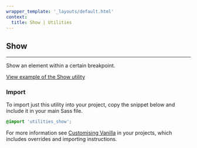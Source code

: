 ```yaml
---
wrapper_template: '_layouts/default.html'
context:
  title: Show | Utilities
---
```


## Show

<hr>

Show an element within a certain breakpoint.

<a href="/docs/examples/utilities/show/" class="js-example">
View example of the Show utility
</a>

### Import

To import just this utility into your project, copy the snippet below and include it in your main Sass file.

```scss
@import 'utilities_show';
```

For more information see [Customising Vanilla](/docs/customising-vanilla/) in your projects, which includes overrides and importing instructions.
